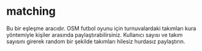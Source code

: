 # matching

Bu bir eşleşme aracıdır.
OSM futbol oyunu için turnuvalardaki takımları kura yöntemiyle kişiler arasında paylaştırabilirsiniz.
Kullanıcı sayısı ve takım sayısını girerek random bir şekilde takımları hilesiz hurdasız paylaştırın.